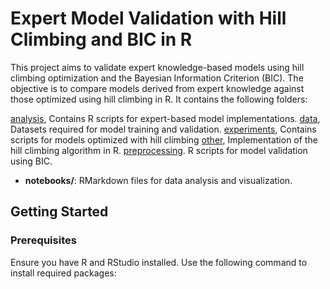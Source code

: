 # Expert Model Validation with Hill Climbing and BIC in R

<!-- README.md is generated from README.Rmd. Please edit that file -->

<!-- badges: start -->

<!-- badges: end -->

This project aims to validate expert knowledge-based models using hill climbing optimization and the Bayesian Information Criterion (BIC). The objective is to compare models derived from expert knowledge against those optimized using hill climbing in R. It contains the
following folders: 

[analysis](./analysis), Contains R scripts for expert-based model implementations.
[data](./data), Datasets required for model training and validation.
[experiments](./experiments), Contains scripts for models optimized with hill climbing
[other](./other), Implementation of the hill climbing algorithm in R.
[preprocessing](./preprocessing). R scripts for model validation using BIC.

- **notebooks/**: RMarkdown files for data analysis and visualization.

## Getting Started

### Prerequisites

Ensure you have R and RStudio installed. Use the following command to install required packages:
